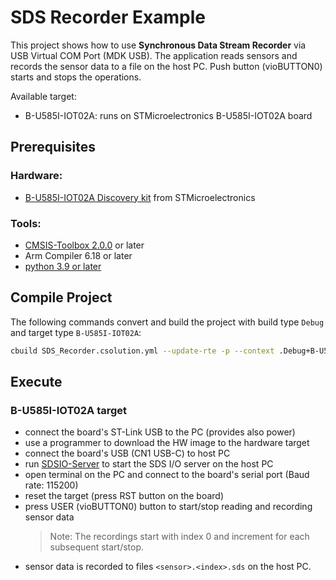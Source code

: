 # SDS Recorder Example

This project shows how to use **Synchronous Data Stream Recorder** via USB Virtual COM Port (MDK USB). The application reads sensors and records the sensor data to a file on the host PC. Push button (vioBUTTON0) starts and stops the operations.

Available target:
 - B-U585I-IOT02A: runs on STMicroelectronics B-U585I-IOT02A board

## Prerequisites

### Hardware:
 - [B-U585I-IOT02A Discovery kit](https://www.st.com/en/evaluation-tools/b-u585i-iot02a.html) from STMicroelectronics

### Tools:
 - [CMSIS-Toolbox 2.0.0](https://github.com/Open-CMSIS-Pack/cmsis-toolbox/releases/) or later
 - Arm Compiler 6.18 or later
 - [python 3.9 or later](https://www.python.org/downloads/windows/)

## Compile Project

The following commands convert and build the project with build type `Debug` and target type `B-U585I-IOT02A`:

```sh
cbuild SDS_Recorder.csolution.yml --update-rte -p --context .Debug+B-U585I-IOT02A
```

## Execute

### B-U585I-IOT02A target
 - connect the board's ST-Link USB to the PC (provides also power)
 - use a programmer to download the HW image to the hardware target
 - connect the board's USB (CN1 USB-C) to host PC
 - run [SDSIO-Server](../../../../utilities/SDSIO-Server/README.md) to start the SDS I/O server on the host PC
 - open terminal on the PC and connect to the board's serial port (Baud rate: 115200)
 - reset the target (press RST button on the board)
 - press USER (vioBUTTON0) button to start/stop reading and recording sensor data
   >Note: The recordings start with index 0 and increment for each subsequent start/stop.
 - sensor data is recorded to files `<sensor>.<index>.sds` on the host PC.
